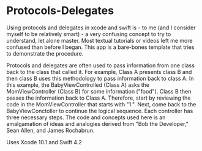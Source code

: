 # Protocols-Delegates

Using protocols and delegates in xcode and swift is - to me (and I consider myself to be relatively smart) - a very confusing concept to try to understand, let alone master. Most textual tutorials or videos left me more confused than before I began. This app is a bare-bones template that tries to demonstrate the procedure.

Protocols and delegates are often used to pass information from one class back to the class that called it. For example, Class A presents class B and then class B uses this methodology to pass information back to class A. In this example, the BabyViewControlled (Class A) asks the MomViewController (Class B) for some information ("food"). Class B then passes the information back to Class A. Therefore, start by reviewing the code in the MomViewController that starts with "1.". Next, come back to the BabyViewConctoller to continue the logical sequence. Each controller has three necessary steps. The code and concepts used here is an amalgamation of ideas and analogies derived from "Bob the Developer," Sean Allen, and James Rochabrun.

Uses Xcode 10.1 and Swift 4.2
